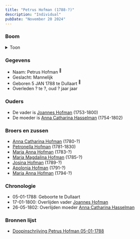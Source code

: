 ```yaml
---
title: "Petrus Hofman (1788-?)"
description: "Individual"
pubDate: "November 20 2024"
---
```


### Boom
<details><summary>Toon</summary>

![test](https://www.plantuml.com/plantuml/svg/XP9DRy8m38Rl-HNMEEo4r58A324-1s98cz2soqueRGnaJPCgIOKgn7zVQBkDQTEuMQzVnqziZusbskQf82RXCgEQfX3HEDbfbKisKq9fi9fAur8eBTbpXX1p7GkiOampMq2AQOJQL9Ang57P8aDoyMeig35m900mLPgXVjtpE95ep62GKYw7GmZ8YP1RM9Uj3AagRbQAIcU3fTgcLDu0DV3WULxR0sZCWqMucBfNZrkEWfrWq8zeL6mYPQt0_X3yRXZ0iqA1Q2zC9ic5s539Dh5MnaJADIZTi9eyWT_pFDTEMfJS67HKDSf4IWepQlTKSnSjdOZY1vJle1RJUJ0F_eTgmujLMURI_3sv3jRgmEFaxGpM-XDiq3yWOrpkpjxAsktUbLWBX-Lte27uRcyB548T7Dg9r3DiDci7gVc_XRhI2MKg99_TrcXr_diX8NnjylfYmchItLuFxjsNgRl2wsCOmUXy8cEKp9ti1m00)
</details>

### Gegevens
- Naam: Petrus Hofman <sup><a href="../s00064/" style="text-decoration:none" title="Doopinschrijving Petrus Hofman 05-01-1788">:link:</a></sup>
- Geslacht: Mannelijk
- Geboren 5 JAN 1788 te Dullaart <sup><a href="../s00064/" style="text-decoration:none" title="Doopinschrijving Petrus Hofman 05-01-1788">:link:</a></sup>
- Overleden ? te ?, oud ? jaar jaar 

### Ouders
- De vader is [Joannes Hofman](../i00040/) (1753-1800)
- De moeder is [Anna Catharina Hasselman](../i00041/) (1754-1802)

### Broers en zussen
- [Anna Catharina Hofman](../i00042/) (1780-?)
- [Petronella Hofman](../i00030/) (1781-1830)
- [Maria Anna Hofman](../i00043/) (1783-?)
- [Maria Magdalina Hofman](../i00044/) (1785-?)
- [Josina Hofman](../i00046/) (1789-?)
- [Apolonia Hofman](../i00047/) (1791-?)
- [Maria Anna Hofman](../i00048/) (1794-?)

### Chronologie
- 05-01-1788: Geboorte te Dullaart
- 17-01-1800: Overlijden vader [Joannes Hofman](../i00040/)
- 26-05-1802: Overlijden moeder [Anna Catharina Hasselman](../i00041/)

### Bronnen lijst
- [Doopinschrijving Petrus Hofman 05-01-1788](../s00064/)